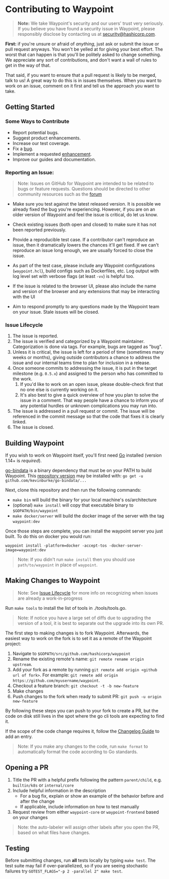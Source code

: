 # Contributing to Waypoint

>**Note:** We take Waypoint's security and our users' trust very seriously.
>If you believe you have found a security issue in Waypoint, please responsibly
>disclose by contacting us at security@hashicorp.com.

**First:** if you're unsure or afraid of _anything_, just ask or submit the
issue or pull request anyways. You won't be yelled at for giving your best
effort. The worst that can happen is that you'll be politely asked to change
something. We appreciate any sort of contributions, and don't want a wall of
rules to get in the way of that.

That said, if you want to ensure that a pull request is likely to be merged,
talk to us! A great way to do this is in issues themselves. When you want to
work on an issue, comment on it first and tell us the approach you want to take.

## Getting Started

### Some Ways to Contribute

* Report potential bugs.
* Suggest product enhancements.
* Increase our test coverage.
* Fix a [bug](https://github.com/hashicorp/waypoint/labels/bug).
* Implement a requested [enhancement](https://github.com/hashicorp/waypoint/labels/enhancement).
* Improve our guides and documentation.

### Reporting an Issue:

>Note: Issues on GitHub for Waypoint are intended to be related to bugs or feature requests.
>Questions should be directed to other community resources such as the [forum](https://discuss.hashicorp.com/)

* Make sure you test against the latest released version. It is possible we
already fixed the bug you're experiencing. However, if you are on an older
version of Waypoint and feel the issue is critical, do let us know.

* Check existing issues (both open and closed) to make sure it has not been
reported previously.

* Provide a reproducible test case. If a contributor can't reproduce an issue,
then it dramatically lowers the chances it'll get fixed. If we can't reproduce
an issue long enough, we are usually forced to close the issue.

* As part of the test case, please include any Waypoint configurations
(`waypoint.hcl`), build configs such as Dockerfiles, etc. Log output with
log level set with verbose flags (at least `-vv`) is helpful too.

* If the issue is related to the browser UI, please also include the name 
and version of the browser and any extensions that may be interacting 
with the UI

* Aim to respond promptly to any questions made by the Waypoint team on your
issue. Stale issues will be closed.

### Issue Lifecycle

1. The issue is reported.
1. The issue is verified and categorized by a Waypoint maintainer.
   Categorization is done via tags. For example, bugs are tagged as "bug".
1. Unless it is critical, the issue is left for a period of time (sometimes many
   weeks or months), giving outside contributors a chance to address the issue
   and our internal teams time to plan for inclusion in a release.
1. Once someone commits to addressing the issue, it is put in the target milestone
   (e.g. `0.5.x`) and assigned to the person who has committed to the work.
   1. If you'd like to work on an open issue, please double-check first that no
   one else is currently working on it.
   1. It's also best to give a quick overview of how you plan to solve the issue
   in a comment. That way people have a chance to inform you of any potential
   hurdles or unknown complications you may run into.
1. The issue is addressed in a pull request or commit. The issue will be
   referenced in the commit message so that the code that fixes it is clearly
   linked.
1. The issue is closed.

## Building Waypoint

If you wish to work on Waypoint itself, you'll first need [Go](https://golang.org)
installed (version 1.14+ is _required_).

[go-bindata](https://github.com/go-bindata/go-bindata) is a binary dependency
that must be on your PATH to build Waypoint. This 
[repository version](https://github.com/kevinburke/go-bindata/) may be installed with:
`go get -u github.com/kevinburke/go-bindata/...`

Next, clone this repository and then run the following commands:
* `make bin` will build the binary for your local machine's os/architecture
* (optional) `make install` will copy that executable binary to `$GOPATH/bin/waypoint`
* `make docker/server` will build the docker image of the server with the tag `waypoint:dev`

Once those steps are complete, you can install the waypoint server you just built. To do
this on docker you would run:
```
waypoint install -platform=docker -accept-tos -docker-server-image=waypoint:dev
```

>Note: If you didn't run `make install` then you should use `path/to/waypoint` 
in place of `waypoint`.

## Making Changes to Waypoint

>Note: See [Issue Lifecycle](#issue-lifecycle) for more info on recognizing when issues are already
a work-in-progress

Run `make tools` to install the list of tools in ./tools/tools.go.
>Note: If notice you have a large set of diffs due to upgrading the version of 
>a tool, it is best to separate out the upgrade into its own PR.

The first step to making changes is to fork Waypoint. Afterwards, the easiest way
to work on the fork is to set it as a remote of the Waypoint project:

1. Navigate to `$GOPATH/src/github.com/hashicorp/waypoint`
2. Rename the existing remote's name: `git remote rename origin upstream`.
3. Add your fork as a remote by running
   `git remote add origin <github url of fork>`. For example:
   `git remote add origin https://github.com/myusername/waypoint`.
4. Checkout a feature branch: `git checkout -t -b new-feature`
5. Make changes
6. Push changes to the fork when ready to submit PR:
   `git push -u origin new-feature`

By following these steps you can push to your fork to create a PR, but the code on disk still
lives in the spot where the go cli tools are expecting to find it.

If the scope of the code change requires it, follow the [Changelog Guide](/.github/CHANGELOG_GUIDE.md) to add an entry.

>Note: If you make any changes to the code, run `make format` to automatically format the code according to Go standards.

## Opening a PR

1. Title the PR with a helpful prefix following the pattern `parent/child`, 
e.g. `builtin/k8s` or `internal/core`
1. Include helpful information in the description
   * For a bug fix, explain or show an example of the behavior before and 
  after the change
   * If applicable, include information on how to test manually
1. Request review from either `waypoint-core` or `waypoint-frontend` based on 
your changes

>Note: the auto-labeler will assign other labels after you open the PR, based 
>on what files have changes.

## Testing

Before submitting changes, run **all** tests locally by typing `make test`.
The test suite may fail if over-parallelized, so if you are seeing stochastic
failures try `GOTEST_FLAGS="-p 2 -parallel 2" make test`.
